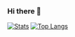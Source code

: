 ### Hi there 👋

<!--
**laoxong/laoxong** is a ✨ _special_ ✨ repository because its `README.md` (this file) appears on your GitHub profile.

Here are some ideas to get you started:

- 🔭 I’m currently working on ...
- 🌱 I’m currently learning ...
- 👯 I’m looking to collaborate on ...
- 🤔 I’m looking for help with ...
- 💬 Ask me about ...
- 📫 How to reach me: ...
- 😄 Pronouns: ...
- ⚡ Fun fact: ...
-->

[![Stats](https://github-readme-stats.vercel.app/api?username=laoxong&show_icons=true&count_private=true)](https://github.com/laoxong)
[![Top Langs](https://github-readme-stats.vercel.app/api/top-langs/?username=laoxong&layout=compact)](https://github.com/laoxong)
